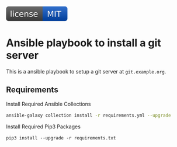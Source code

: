 [![MIT License](https://raw.githubusercontent.com/DO1JLR/ansible_playbook_template/main/.github/license.svg?sanitize=true)](LICENSE)

 Ansible playbook to install a git server
==========================================

This is a ansible playbook to setup a git server at ``git.example.org``.

 Requirements
--------------
Install Required Ansible Collections
```bash
ansible-galaxy collection install -r requirements.yml --upgrade
```

Install Required Pip3 Packages
```
pip3 install --upgrade -r requirements.txt
```
